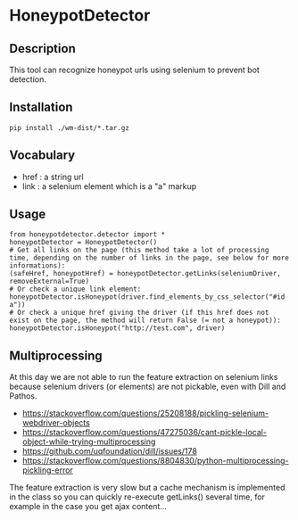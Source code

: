 # HoneypotDetector

## Description

This tool can recognize honeypot urls using selenium to prevent bot detection.

## Installation

    pip install ./wm-dist/*.tar.gz

## Vocabulary

 * href : a string url
 * link : a selenium element which is a "a" markup

## Usage

	from honeypotdetector.detector import *
	honeypotDetector = HoneypotDetector()
	# Get all links on the page (this method take a lot of processing time, depending on the number of links in the page, see below for more informations):
    (safeHref, honeypotHref) = honeypotDetector.getLinks(seleniumDriver, removeExternal=True)
    # Or check a unique link element:
    honeypotDetector.isHoneypot(driver.find_elements_by_css_selector("#id a"))
    # Or check a unique href giving the driver (if this href does not exist on the page, the method will return False (= not a honeypot)):
    honeypotDetector.isHoneypot("http://test.com", driver)


## Multiprocessing

At this day we are not able to run the feature extraction on selenium links because selenium drivers (or elements) are not pickable, even with Dill and Pathos.

 * <https://stackoverflow.com/questions/25208188/pickling-selenium-webdriver-objects>
 * <https://stackoverflow.com/questions/47275036/cant-pickle-local-object-while-trying-multiprocessing>
 * <https://github.com/uqfoundation/dill/issues/178>
 * <https://stackoverflow.com/questions/8804830/python-multiprocessing-pickling-error>

The feature extraction is very slow but a cache mechanism is implemented in the class so you can quickly re-execute getLinks() several time, for example in the case you get ajax content...